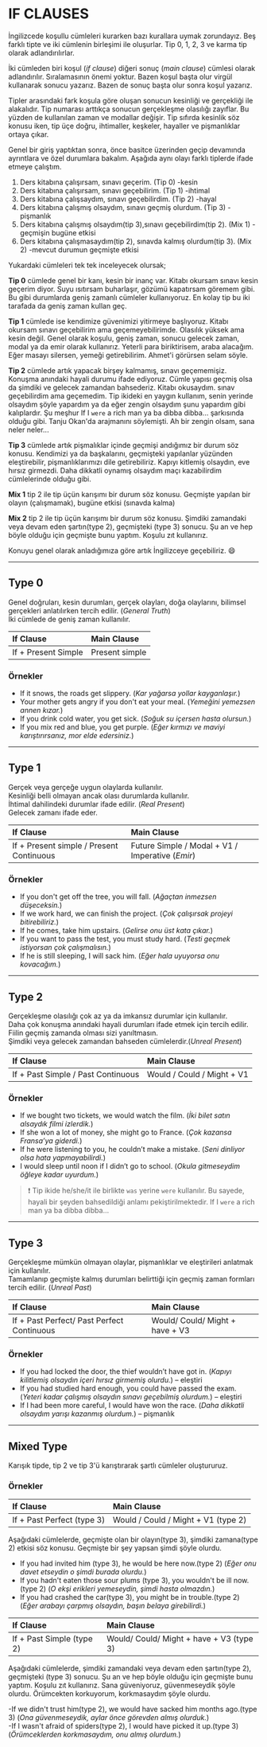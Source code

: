 # IF CLAUSES
İngilizcede koşullu cümleleri kurarken bazı kurallara uymak zorundayız. Beş farklı tipte ve iki cümlenin birleşimi ile oluşurlar. Tip 0, 1, 2, 3 ve karma tip olarak adlandırılırlar.  

İki cümleden biri koşul (_if clause_) diğeri sonuç (_main clause_) cümlesi olarak adlandırılır. Sıralamasının önemi yoktur. Bazen koşul başta olur virgül kullanarak sonucu yazarız. Bazen de sonuç başta olur sonra koşul yazarız.  

Tipler arasındaki fark koşula göre oluşan sonucun kesinliği ve gerçekliği ile alakalıdır. Tip numarası arttıkça sonucun gerçekleşme olasılığı zayıflar. Bu yüzden de kullanılan zaman ve modallar değişir. Tip sıfırda kesinlik söz konusu iken, tip üçe doğru, ihtimaller, keşkeler, hayaller ve pişmanlıklar ortaya çıkar.  

Genel bir giriş yaptıktan sonra, önce basitce üzerinden geçip devamında ayrıntlara ve özel durumlara bakalım. Aşağıda aynı olayı farklı tiplerde ifade etmeye çalıştım. 

1. Ders kitabına çalışırsam, sınavı geçerim. (Tip 0) -kesin
2. Ders kitabına çalışırsam, sınavı geçebilirim. (Tip 1) -ihtimal
3. Ders kitabına çalışsaydım, sınavı geçebilirdim. (Tip 2) -hayal
4. Ders kitabına çalışmış olsaydım, sınavı geçmiş olurdum. (Tip 3) -pişmanlık
5. Ders kitabına çalışmış olsaydım(tip 3),sınavı geçebilirdim(tip 2). (Mix 1) -geçmişin bugüne etkisi
6. Ders kitabına çalışmasaydım(tip 2), sınavda kalmış olurdum(tip 3). (Mix 2) -mevcut durumun geçmişte etkisi

Yukardaki cümleleri tek tek inceleyecek olursak;  

**Tip 0** cümlede genel bir kanı, kesin bir inanç var. Kitabı okursam sınavı kesin geçerim diyor. Suyu ısıtırsam buharlaşır, gözümü kapatırsam göremem gibi. Bu gibi durumlarda geniş zamanlı cümleler kullanıyoruz. En kolay tip bu iki tarafada da geniş zaman kullan geç. 

**Tip 1** cümlede ise kendimize güvenimizi yitirmeye başlıyoruz. Kitabı okursam sınavı geçebilirim ama geçemeyebilirimde. Olasılık yüksek ama kesin değil. Genel olarak koşulu, geniş zaman, sonucu gelecek zaman, modal ya da emir olarak kullanırız. Yeterli para biriktirisem, araba alacağım. Eğer masayı silersen, yemeği getirebilirim. Ahmet'i görürsen selam söyle.

**Tip 2** cümlede artık yapacak birşey kalmamış, sınavı geçememişiz. Konuşma anındaki hayali durumu ifade ediyoruz. Cümle yapısı geçmiş olsa da şimdiki ve gelecek zamandan bahsederiz. Kitabı okusaydım. sınav geçebilirdim ama geçemedim. Tip ikideki en yaygın kullanım, senin yerinde olsaydım şöyle yapardım ya da eğer zengin olsaydım şunu yapardım gibi kalıplardır. Şu meşhur If I `were` a rich man ya ba dibba dibba... şarkısında olduğu gibi. Tanju Okan'da arajmanını söylemişti. Ah bir zengin olsam, sana neler neler...

**Tip 3** cümlede artık pişmalıklar içinde geçmişi andığımız bir durum söz konusu. Kendimizi ya da başkalarını, geçmişteki yapılanlar yüzünden eleştirebilir, pişmanlıklarımızı dile getirebiliriz. Kapıyı kitlemiş olsaydın, eve hırsız girmezdi. Daha dikkatli oynamış olsaydım maçı kazabilirdim cümlelerinde olduğu gibi.

**Mix 1** tip 2 ile tip üçün karışımı bir durum söz konusu. Geçmişte yapılan bir olayın (çalışmamak), bugüne etkisi (sınavda kalma)

**Mix 2** tip 2 ile tip üçün karışımı bir durum söz konusu. Şimdiki zamandaki veya devam eden şartın(type 2), geçmişteki (type 3) sonucu. Şu an ve hep böyle olduğu için geçmişte bunu yaptım. Koşulu zıt kullanırız.

Konuyu genel olarak anladığımıza göre artık İngilizceye geçebiliriz. :smile:

---

## Type 0
Genel doğruları, kesin durumları, gerçek olayları, doğa olaylarını, bilimsel gerçekleri anlatılırken tercih edilir. (_General Truth_)   
İki cümlede de geniş zaman kullanılır.  

| If Clause           | Main Clause    |
| :------------------ | :------------- |
| If + Present Simple | Present simple |


### Örnekler  
- If it snows, the roads get slippery.  (_Kar yağarsa yollar kayganlaşır._)
- Your mother gets angry if you don't eat your meal. (_Yemeğini yemezsen annen kızar._)
- If you drink cold water, you get sick. (_Soğuk su içersen hasta olursun._)
- If you mix red and blue, you get purple. (_Eğer kırmızı ve maviyi karıştırırsanız, mor elde edersiniz._)

---

## Type 1 
Gerçek veya gerçeğe uygun olaylarda kullanılır.   
Kesinliği belli olmayan ancak olası durumlarda kullanılır.  
İhtimal dahilindeki durumlar ifade edilir. (_Real Present_)   
Gelecek zamanı ifade eder.

| If Clause| Main Clause|
|:----------|:----------|
| If + Present simple / Present Continuous|Future Simple / Modal + V1 / Imperative (_Emir_) |


### Örnekler 
- If you don't get off the tree, you will fall. (_Ağaçtan inmezsen düşeceksin._) 
- If we work hard, we can finish the project. (_Çok çalışırsak projeyi bitirebiliriz._)
-  If he comes, take him upstairs. (_Gelirse onu üst kata çıkar._)
- If you want to pass the test, you must study hard. (_Testi geçmek istiyorsan çok çalışmalısın._)
- If he is still sleeping, I will sack him. (_Eğer hala uyuyorsa onu kovacağım._)

---

## Type 2 
Gerçekleşme olasılığı çok az ya da imkansız durumlar için kullanılır.  
Daha çok konuşma anındaki hayali durumları ifade etmek için tercih edilir.   
Fiilin geçmiş zamanda olması sizi yanıltmasın.  
Şimdiki veya gelecek zamandan bahseden cümlelerdir.(_Unreal Present_)

| If Clause| Main Clause|
|:----------|:----------|
| If + Past Simple / Past Continuous | Would / Could / Might + V1|

### Örnekler 

- If we bought two tickets, we would watch the film. (_İki bilet satın alsaydık filmi izlerdik._)
- If she won a lot of money, she might go to France. (_Çok kazansa Fransa’ya giderdi._)
- If he were listening to you, he couldn’t make a mistake. (_Seni dinliyor olsa hata yapmayabilirdi._)
- I would sleep until noon if I didn’t go to school. (_Okula gitmeseydim öğleye kadar uyurdum._)

>:exclamation: Tip ikide he/she/it ile birlikte `was` yerine `were` kullanılır. Bu sayede, hayali bir şeyden bahsedildiği anlamı pekiştirilmektedir. If I `were` a rich man ya ba dibba dibba... 

---

## Type 3
Gerçekleşme mümkün olmayan olaylar, pişmanlıklar ve eleştirileri anlatmak için kullanılır.  
Tamamlanıp geçmişte kalmış durumları belirttiği için geçmiş zaman formları tercih edilir. (_Unreal Past_)

| If Clause| Main Clause|
|:----------|:----------|
| If + Past Perfect/ Past Perfect Continuous | Would/ Could/ Might + have + V3|

### Örnekler 

- If you had locked the door, the thief wouldn’t have got in. (_Kapıyı kilitlemiş olsaydın içeri hırsız girmemiş olurdu._) – eleştiri
- If you had studied hard enough, you could have passed the exam. (_Yeteri kadar çalışmış olsaydın sınavı geçebilmiş olurdum._)  – eleştiri
- If I had been more careful, I would have won the race. (_Daha dikkatli olsaydım yarışı kazanmış olurdum._) – pişmanlık

---
## Mixed Type
Karışık tipde, tip 2 ve tip 3'ü karıştırarak şartlı cümleler oluştururuz.  

### Örnekler 

| If Clause| Main Clause|
|:----------|:----------|
| If + Past Perfect (type 3) |  Would / Could / Might + V1 (type 2)|

Aşağıdaki cümlelerde, geçmişte olan bir olayın(type 3), şimdiki zamana(type 2) etkisi söz konusu. Geçmişte bir şey yapsan şimdi şöyle olurdu.

- If you had invited him (type 3), he would be here now.(type 2) (_Eğer onu davet etseydin o şimdi burada olurdu._)
- If you hadn't eaten those sour plums (type 3), you wouldn't be ill now.(type 2) (_O ekşi erikleri yemeseydin, şimdi hasta olmazdın._)
- If you had crashed the car(type 3), you might be in trouble.(type 2) (_Eğer arabayı çarpmış olsaydın, başın belaya girebilirdi._)



| If Clause| Main Clause|
|:----------|:----------|
| If + Past Simple (type 2)  | Would/ Could/ Might + have + V3 (type 3) |

Aşağıdaki cümlelerde, şimdiki zamandaki veya devam eden şartın(type 2), geçmişteki (type 3) sonucu. Şu an ve hep böyle olduğu için geçmişte bunu yaptım. Koşulu zıt kullanırız. Sana güveniyoruz, güvenmeseydik şöyle olurdu. Örümcekten korkuyorum, korkmasaydım şöyle olurdu.

-If we didn't trust him(type 2), we would have sacked him months ago.(type 3) (_Ona güvenmeseydik, aylar önce görevden almış olurduk._)  
-If I wasn't afraid of spiders(type 2), I would have picked it up.(type 3) (_Örümceklerden korkmasaydım, onu almış olurdum._)


